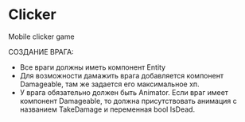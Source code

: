 # Clicker
Mobile clicker game


СОЗДАНИЕ ВРАГА:
   - Все враги должны иметь компонент Entity
   - Для возможности дамажить врага добавляется компонент Damageable, там же задается его максимальное хп.
   - У врага обязательно должен быть Animator. Если враг имеет компонент Damageable, то должна присутствовать анимация  с названием TakeDamage и переменная bool IsDead.
